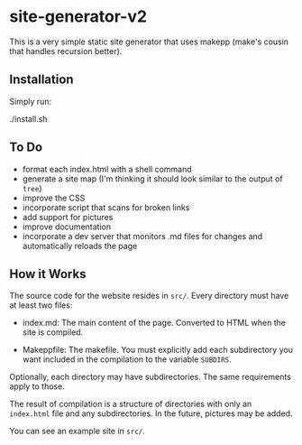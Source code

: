 # site-generator-v2

This is a very simple static site generator that uses
makepp (make's cousin that handles recursion better).


## Installation

Simply run:

  ./install.sh


## To Do

- format each index.html with a shell command
- generate a site map (I'm thinking it should look similar to the output of `tree`)
- improve the CSS
- incorporate script that scans for broken links
- add support for pictures
- improve documentation
- incorporate a dev server that monitors .md files for changes
  and automatically reloads the page


## How it Works

The source code for the website resides in `src/`.
Every directory must have at least two files:

- index.md: The main content of the page.
  Converted to HTML when the site is compiled.

- Makeppfile: The makefile. You must explicitly add each subdirectory
  you want included in the compilation to the variable `SUBDIRS`.

Optionally, each directory may have subdirectories.
The same requirements apply to those.

The result of compilation is a structure of directories
with only an `index.html` file and any subdirectories.
In the future, pictures may be added.

You can see an example site in `src/`.
